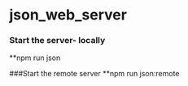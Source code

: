 # json_web_server

### Start the server- locally 
**npm run json

###Start the remote server
**npm run json:remote
